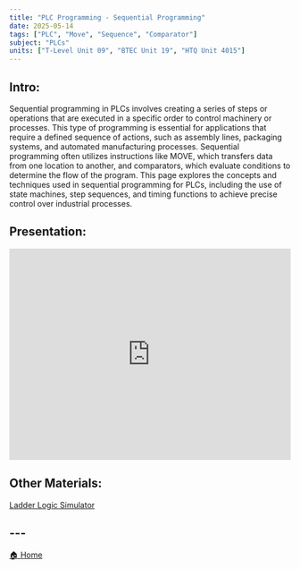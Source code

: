 ```yaml
---
title: "PLC Programming - Sequential Programming"
date: 2025-05-14
tags: ["PLC", "Move", "Sequence", "Comparator"]
subject: "PLCs"
units: ["T-Level Unit 09", "BTEC Unit 19", "HTQ Unit 4015"]
---
```


## Intro:

Sequential programming in PLCs involves creating a series of steps or operations that are executed in a specific order to control machinery or processes. This type of programming is essential for applications that require a defined sequence of actions, such as assembly lines, packaging systems, and automated manufacturing processes. Sequential programming often utilizes instructions like MOVE, which transfers data from one location to another, and comparators, which evaluate conditions to determine the flow of the program. This page explores the concepts and techniques used in sequential programming for PLCs, including the use of state machines, step sequences, and timing functions to achieve precise control over industrial processes.

## Presentation:

<div style="position: relative; width: 100%; height: 0; padding-top: 75%;">
    <iframe src="https://EngineeringShare.github.io/engineering-hub/presentations/Sequential Ladder Logic.pdf" 
        style="position: absolute; top: 0; left: 0; width: 100%; height: 100%; border: none;">
    </iframe>
</div>

## Other Materials:
[Ladder Logic Simulator](https://app.plcsimulator.online/)

## ---

<a href="https://engineeringshare.github.io/engineering-hub">🏠 Home</a>
